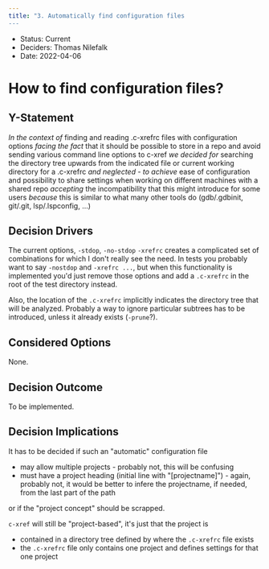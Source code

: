 ```yaml
---
title: "3. Automatically find configuration files
---
```


* Status: Current
* Deciders: Thomas Nilefalk
* Date: 2022-04-06

# How to find configuration files?

## Y-Statement

_In the context of_ finding and reading .c-xrefrc files with configuration options
_facing the fact_ that it should be possible to store in a repo and avoid sending various command line options to c-xref
_we decided for_ searching the directory tree upwards from the indicated file or current working directory for a .c-xrefrc
_and neglected_ -
_to achieve_ ease of configuration and possibility to share settings when working on different machines with a shared repo
_accepting_ the incompatibility that this might introduce for some users
_because_ this is similar to what many other tools do (gdb/.gdbinit, git/.git, lsp/.lspconfig, ...)
    
## Decision Drivers

The current options, `-stdop`, `-no-stdop` `-xrefrc` creates a complicated set of combinations for which I don't really see the need.
In tests you probably want to say `-nostdop` and `-xrefrc ...`, but when this functionality is implemented you'd just remove those options and add a `.c-xrefrc` in the root of the test directory instead.

Also, the location of the `.c-xrefrc` implicitly indicates the directory tree that will be analyzed.
Probably a way to ignore particular subtrees has to be introduced, unless it already exists (`-prune`?).

## Considered Options

None.

## Decision Outcome

To be implemented.

## Decision Implications

It has to be decided if such an "automatic" configuration file 

- may allow multiple projects - probably not, this will be confusing
- must have a project heading (initial line with "[projectname]") - again, probably not, it would be better to infere the projectname, if needed, from the last part of the path

or if the "project concept" should be scrapped.

`c-xref` will still be "project-based", it's just that the project is

- contained in a directory tree defined by where the `.c-xrefrc` file exists
- the `.c-xrefrc` file only contains one project and defines settings for that one project
